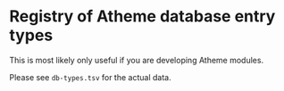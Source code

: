 Registry of Atheme database entry types
=======================================

This is most likely only useful if you are developing Atheme modules.

Please see `db-types.tsv` for the actual data.
